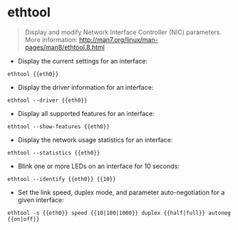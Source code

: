 # ethtool

> Display and modify Network Interface Controller (NIC) parameters.
> More information: <http://man7.org/linux/man-pages/man8/ethtool.8.html>

- Display the current settings for an interface:

`ethtool {{eth0}}`

- Display the driver information for an interface:

`ethtool --driver {{eth0}}`

- Display all supported features for an interface:

`ethtool --show-features {{eth0}}`

- Display the network usage statistics for an interface:

`ethtool --statistics {{eth0}}`

- Blink one or more LEDs on an interface for 10 seconds:

`ethtool --identify {{eth0}} {{10}}`

- Set the link speed, duplex mode, and parameter auto-negotiation for a given interface:

`ethtool -s {{eth0}} speed {{10|100|1000}} duplex {{half|full}} autoneg {{on|off}}`

